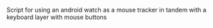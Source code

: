 Script for using an android watch as a mouse tracker in tandem with a keyboard layer with mouse buttons
